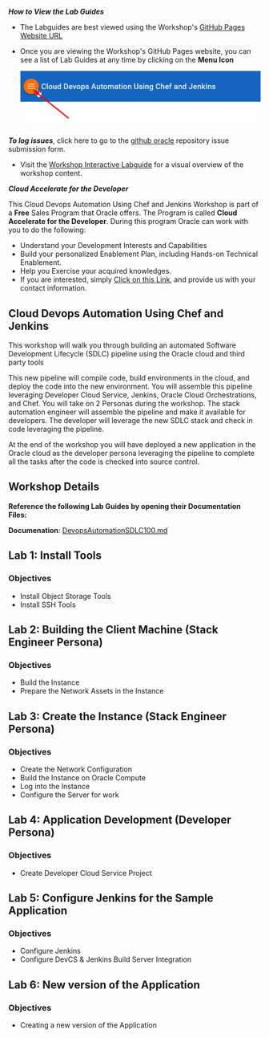 ***How to View the Lab Guides***

- The Labguides are best viewed using the Workshop's [GitHub Pages Website URL](https://pcdavies.github.io/DevopsAutomationChefJenkins/chefjenkins-devops/) 

- Once you are viewing the Workshop's GitHub Pages website, you can see a list of Lab Guides at any time by clicking on the **Menu Icon**

    ![](images/WorkshopMenu.png)  

***To log issues***, click here to go to the [github oracle](https://github.com/pcdavies/DevopsAutomationChefJenkins/issues/new) repository issue submission form.

- Visit the [Workshop Interactive Labguide](http://launch.oracle.com/?sdlc) for a visual overview of the workshop content. 

***Cloud Accelerate for the Developer***

This Cloud Devops Automation Using Chef and Jenkins Workshop is part of a **Free** Sales Program that Oracle offers. The Program is called **Cloud Accelerate for the Developer**. During this program Oracle can work with you to do the following:

- Understand your Development Interests and Capabilities
- Build your personalized Enablement Plan, including Hands-on Technical Enablement.
- Help you Exercise your acquired knowledges. 
- If you are interested, simply [Click on this Link](https://launch.oracle.com/?developeraccelerate), and provide us with your contact information. 

## Cloud Devops Automation Using Chef and Jenkins

This workshop will walk you through building an automated Software Development Lifecycle (SDLC) pipeline using the Oracle cloud and third party tools

This new pipeline will compile code, build environments in the cloud, and deploy the code into the new environment. You will assemble this pipeline leveraging Developer Cloud Service, Jenkins, Oracle Cloud Orchestrations, and Chef. You will take on 2 Personas during the workshop. The stack automation engineer will assemble the pipeline and make it available for developers. The developer will leverage the new SDLC stack and check in code leveraging the pipeline.

At the end of the workshop you will have deployed a new application in the Oracle cloud as the developer persona leveraging the pipeline to complete all the tasks after the code is checked into source control.


## Workshop Details

**Reference the following Lab Guides by opening their Documentation Files:**

**Documenation**: [DevopsAutomationSDLC100.md](DevopsAutomationSDLC100.md)

## Lab 1: Install Tools

### Objectives

-   Install Object Storage Tools
-   Install SSH Tools

## Lab 2: Building the Client Machine (Stack Engineer Persona)

### Objectives

- Build the Instance
- Prepare the Network Assets in the Instance

## Lab 3: Create the Instance (Stack Engineer Persona)

### Objectives

- Create the Network Configuration
- Build the Instance on Oracle Compute
- Log into the Instance
- Configure the Server for work

## Lab 4: Application Development (Developer Persona)

### Objectives

- Create Developer Cloud Service Project

## Lab 5: Configure Jenkins for the Sample Application

### Objectives

- Configure Jenkins
- Configure DevCS & Jenkins Build Server Integration

## Lab 6: New version of the Application

### Objectives

- Creating a new version of the Application
